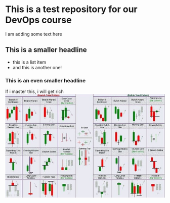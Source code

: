 # This is a test repository for our DevOps course

I am adding some text here

## This is a smaller headline

* this is a list item
* and this is another one!

### This is an even smaller headline

If i master this, i will get rich
![](Candlestick-Patterns.jpg)
